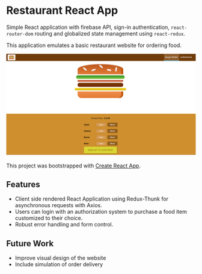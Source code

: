 # Restaurant React App

Simple React application with firebase API, sign-in authentication, `react-router-dom` routing and globalized state management using `react-redux`.

This application emulates a basic restaurant website for ordering food.

![Example](./example.png)

This project was bootstrapped with [Create React App](https://github.com/facebook/create-react-app).

## Features

- Client side rendered React Application using Redux-Thunk for asynchronous requests with Axios.
- Users can login with an authorization system to purchase a food item customized to their choice.
- Robust error handling and form control.

## Future Work

- Improve visual design of the website
- Include simulation of order delivery
